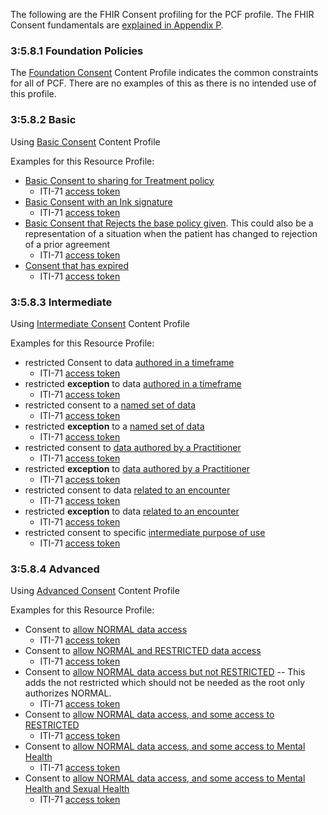 The following are the FHIR Consent profiling for the PCF profile. The FHIR Consent fundamentals are [explained in Appendix P](ch-P.html#FHIR-Explainer).

### 3:5.8.1 Foundation Policies

The [Foundation Consent](StructureDefinition-IHE.PCF.consentBasic.html) Content Profile indicates the common constraints for all of PCF. There are no examples of this as there is no intended use of this profile.

<a name="basic"> </a>

### 3:5.8.2 Basic

Using [Basic Consent](StructureDefinition-IHE.PCF.consentBasic.html) Content Profile

Examples for this Resource Profile:

- [Basic Consent to sharing for Treatment policy](Consent-ex-consent-basic-treat.html)
  - ITI-71 [access token](Consent-ex-consent-basic-treat.html#notes)
- [Basic Consent with an Ink signature](Consent-ex-consent-basic-ink.html)
  - ITI-71 [access token](Consent-ex-consent-basic-ink.html#notes)
- [Basic Consent that Rejects the base policy given](Consent-ex-consent-basic-reject.html). This could also be a representation of a situation when the patient has changed to rejection of a prior agreement
  - ITI-71 [access token](Consent-ex-consent-basic-reject.html#notes)
- [Consent that has expired](Consent-ex-consent-expired-treat.html)
  - ITI-71 [access token](Consent-ex-consent-expired-treat.html#notes)

<a name="intermediate"> </a>

### 3:5.8.3 Intermediate

Using [Intermediate Consent](StructureDefinition-IHE.PCF.consentIntermediate.html) Content Profile

Examples for this Resource Profile:

- restricted Consent to data [authored in a timeframe](Consent-ex-consent-intermediate-timeframe.html)
  - ITI-71 [access token](Consent-ex-consent-intermediate-timeframe.html#notes)
- restricted **exception** to data [authored in a timeframe](Consent-ex-consent-intermediate-not-timeframe.html)
  - ITI-71 [access token](Consent-ex-consent-intermediate-not-timeframe.html#notes)
- restricted consent to a [named set of data](Consent-ex-consent-intermediate-data.html)
  - ITI-71 [access token](Consent-ex-consent-intermediate-data.html#notes)
- restricted **exception** to a [named set of data](Consent-ex-consent-intermediate-not-data.html)
  - ITI-71 [access token](Consent-ex-consent-intermediate-not-data.html#notes)
- restricted consent to [data authored by a Practitioner](Consent-ex-consent-intermediate-authoredby.html)
  - ITI-71 [access token](Consent-ex-consent-intermediate-authoredby.html#notes)
- restricted **exception** to [data authored by a Practitioner](Consent-ex-consent-intermediate-not-authoredby.html)
  - ITI-71 [access token](Consent-ex-consent-intermediate-not-authoredby.html#notes)
- restricted consent to data [related to an encounter](Consent-ex-consent-intermediate-encounter.html)
  - ITI-71 [access token](Consent-ex-consent-intermediate-encounter.html#notes)
- restricted **exception** to data [related to an encounter](Consent-ex-consent-intermediate-not-encounter.html)
  - ITI-71 [access token](Consent-ex-consent-intermediate-not-encounter.html#notes)
- restricted consent to specific [intermediate purpose of use](Consent-ex-consent-intermediate-purpose.html)
  - ITI-71 [access token](Consent-ex-consent-intermediate-purpose.html#notes)

<a name="advanced"> </a>

### 3:5.8.4 Advanced

Using [Advanced Consent](StructureDefinition-IHE.PCF.consentAdvanced.html) Content Profile

Examples for this Resource Profile:

- Consent to [allow NORMAL data access](Consent-ex-consent-advanced-normal.html)
  - ITI-71 [access token](Consent-ex-consent-advanced-normal.html#notes)
- Consent to [allow NORMAL and RESTRICTED data access](Consent-ex-consent-advanced-normal-restricted.html)
  - ITI-71 [access token](Consent-ex-consent-advanced-normal-restricted.html#notes)
- Consent to [allow NORMAL data access but not RESTRICTED](Consent-ex-consent-advanced-normal-not-restricted.html) -- This adds the not restricted which should not be needed as the root only authorizes NORMAL.
  - ITI-71 [access token](Consent-ex-consent-advanced-normal-not-restricted.html#notes)
- Consent to [allow NORMAL data access, and some access to RESTRICTED](Consent-ex-consent-advanced-normal-focused-restricted.html)
  - ITI-71 [access token](Consent-ex-consent-advanced-normal-focused-restricted.html#notes)
- Consent to [allow NORMAL data access, and some access to Mental Health](Consent-ex-consent-advanced-normal-focused-psy.html)
  - ITI-71 [access token](Consent-ex-consent-advanced-normal-focused-psy.html#notes)
- Consent to [allow NORMAL data access, and some access to Mental Health and Sexual Health](Consent-ex-consent-advanced-normal-focused-psy-or-sex.html)
  - ITI-71 [access token](Consent-ex-consent-advanced-normal-focused-psy-or-sex.html#notes)
